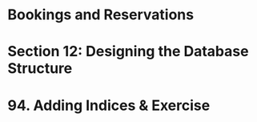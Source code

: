 # Bookings and Reservations

# Section 12: Designing the Database Structure

# 94. Adding Indices & Exercise
